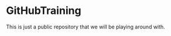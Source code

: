 GitHubTraining
==============

This is just a public repository that we will be playing around with.
